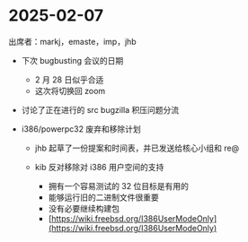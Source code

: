 # 2025-02-07

出席者：markj，emaste，imp，jhb

* 下次 bugbusting 会议的日期

  * 2 月 28 日似乎合适
  * 这次将切换回 zoom
* 讨论了正在进行的 src bugzilla 积压问题分流
* i386/powerpc32 废弃和移除计划

  * jhb 起草了一份提案和时间表，并已发送给核心小组和 re@
  * kib 反对移除对 i386 用户空间的支持

    * 拥有一个容易测试的 32 位目标是有用的
    * 能够运行旧的二进制文件很重要
    * 没有必要继续构建包
    * [https://wiki.freebsd.org/I386UserModeOnly](https://wiki.freebsd.org/I386UserModeOnly)
